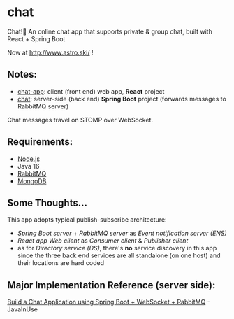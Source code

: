 # chat

Chat!:speech_balloon: An online chat app that supports private & group chat, built with React + Spring Boot

Now at http://www.astro.ski/ !

## Notes:

- [chat-app](https://github.com/astro2049/chat/tree/main/chat-app): client (front end) web app, **React** project
- [chat](https://github.com/astro2049/chat/tree/main/chat): server-side (back end) **Spring Boot** project (forwards messages to RabbitMQ server)

Chat messages travel on STOMP over WebSocket.

## Requirements:

- [Node.js](https://nodejs.org/)
- Java 16
- [RabbitMQ](https://www.rabbitmq.com/)
- [MongoDB](https://www.mongodb.com/)

## Some Thoughts...

This app adopts typical publish-subscribe architecture: 

- *Spring Boot server* + *RabbitMQ server* as *Event notification server (ENS)*
- *React app Web client* as *Consumer client* & *Publisher client*
- as for *Directory service (DS)*, there's **no** service discovery in this app since the three back end services are all standalone (on one host) and their locations are hard coded

## Major Implementation Reference (server side):

[Build a Chat Application using Spring Boot + WebSocket + RabbitMQ](https://www.javainuse.com/spring/boot-websocket-chat) - JavaInUse

